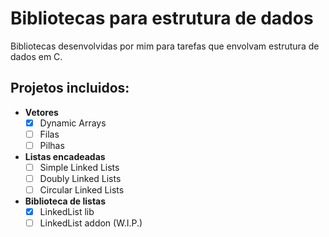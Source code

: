 # Bibliotecas para estrutura de dados
Bibliotecas desenvolvidas por mim para tarefas que envolvam estrutura de dados em C.
</br>

## Projetos incluidos:
- **Vetores**
  - [x] Dynamic Arrays
  - [ ] Filas
  - [ ] Pilhas

- **Listas encadeadas**
  - [ ] Simple Linked Lists
  - [ ] Doubly Linked Lists
  - [ ] Circular Linked Lists

- **Biblioteca de listas**
  - [x] LinkedList lib
  - [ ] LinkedList addon (W.I.P.)
